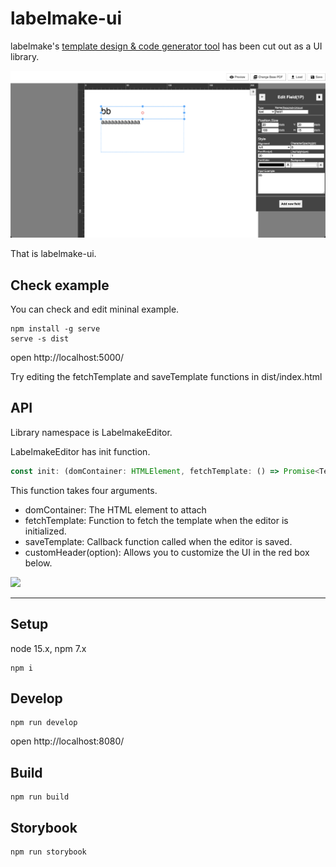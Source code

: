 <!-- TOOD This readme should be rewrite. -->
# labelmake-ui

labelmake's [template design & code generator tool](https://labelmake.jp/javascript-pdf-generator-library/template-design/) has been cut out as a UI library. 

![](./assets/screenShot.png)


That is labelmake-ui.


## Check example

You can check and edit mininal example.

```
npm install -g serve
serve -s dist
```

open http://localhost:5000/

Try editing the fetchTemplate and saveTemplate functions in dist/index.html

## API
<!-- TODO namespace is "NOT" LabelmakeEditor-->
Library namespace is LabelmakeEditor.

LabelmakeEditor has init function.

```ts
const init: (domContainer: HTMLElement, fetchTemplate: () => Promise<Template>, saveTemplate: (template: Template) => Promise<Template>, customHeader?: React.ComponentType<EditorHeaderProp> | undefined) => void
```

This function takes four arguments.
- domContainer: The HTML element to attach
- fetchTemplate: Function to fetch the template when the editor is initialized.
- saveTemplate: Callback function called when the editor is saved.
- customHeader(option): Allows you to customize the UI in the red box below.

![](./assets/customHeader.png)

---

## Setup

node 15.x, npm 7.x

```
npm i
```

## Develop

```
npm run develop
```

open http://localhost:8080/

## Build

```
npm run build
```

## Storybook

```
npm run storybook
```